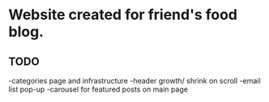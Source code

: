 # Website created for friend's food blog.

## TODO

-categories page and infrastructure
-header growth/ shrink on scroll
-email list pop-up
-carousel for featured posts on main page
